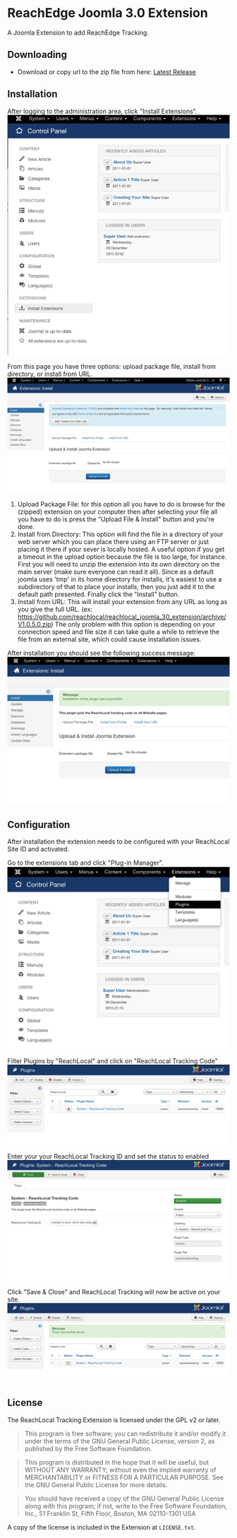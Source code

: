 # ReachEdge Joomla 3.0 Extension

A Joomla Extension to add ReachEdge Tracking.

## Downloading ##
- Download or copy url to the zip file from here:  [Latest Release](https://github.com/reachlocal/reachlocal_joomla_30_extension/releases/latest)

## Installation ##

After logging to the administration area, click "Install Extensions".
![](/docs/install_1.png)

From this page you have three options: upload package file, install from directory, or install from URL.
![](/docs/install_2.png)

1. Upload Package File: for this option all you have to do is browse for the (zipped) extension on your computer then after selecting your file all you have to do is press the "Upload File & Install" button and you're done.
2. Install from Directory: This option will find the file in a directory of your web server which you can place there using an FTP server or just placing it there if your sever is locally hosted. A useful option if you get a timeout in the upload option because the file is too large, for instance.
   First you will need to unzip the extension into its own directory on the main server (make sure everyone can read it all). Since as a default joomla uses 'tmp' in its home directory for installs, it's easiest to use a subdirectory of that to place your installs, then you just add it to the default path presented. Finally click the "Install" button.
3. Install from URL: This will install your extension from any URL as long as you give the full URL. (ex: https://github.com/reachlocal/reachlocal_joomla_30_extension/archive/V1.0.5.0.zip) The only problem with this option is depending on your connection speed and file size it can take quite a while to retrieve the file from an external site, which could cause installation issues.

After installation you should see the following success message:
![](/docs/install_3.png)

## Configuration ##

After installation the extension needs to be configured with your ReachLocal Site ID and activated.

Go to the extensions tab and click "Plug-in Manager".
![](/docs/config_1.png)

Filter Plugins by "ReachLocal" and click on "ReachLocal Tracking Code"
![](/docs/config_2.png)

Enter your your ReachLocal Tracking ID and set the status to enabled
![](/docs/config_3.png)

Click "Save & Close" and ReachLocal Tracking will now be active on your site.
![](/docs/config_4.png)



## License

The ReachLocal Tracking Extension is licensed under the GPL v2 or later.

> This program is free software; you can redistribute it and/or modify it under the terms of the GNU General Public License, version 2, as published by the Free Software Foundation.

> This program is distributed in the hope that it will be useful, but WITHOUT ANY WARRANTY; without even the implied warranty of MERCHANTABILITY or FITNESS FOR A PARTICULAR PURPOSE. See the GNU General Public License for more details.

> You should have received a copy of the GNU General Public License along with this program; if not, write to the Free Software Foundation, Inc., 51 Franklin St, Fifth Floor, Boston, MA 02110-1301 USA

A copy of the license is included in the Extension at `LICENSE.txt`.
